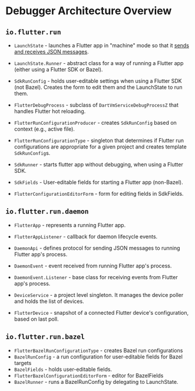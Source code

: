 # Debugger Architecture Overview

## `io.flutter.run`

* `LaunchState` - launches a Flutter app in "machine" mode so that it
  [sends and receives JSON messages](https://github.com/flutter/flutter/wiki/The-flutter-daemon-mode).

* `LaunchState.Runner` - abstract class for a way of running a Flutter app (either using a Flutter SDK or Bazel).

* `SdkRunConfig` - holds user-editable settings when using a Flutter SDK (not Bazel).
  Creates the form to edit them and the LaunchState to run them.

* `FlutterDebugProcess` -  subclass of `DartVmServiceDebugProcessZ` that handles Flutter hot reloading.

* `FlutterRunConfigurationProducer` - creates `SdkRunConfig` based on context (e.g.,
  active file).
* `FlutterRunConfigurationType` - singleton that determines if Flutter run configurations are
  appropriate for a given project and creates template `SdkRunConfig`s.
* `SdkRunner` - starts flutter app without debugging, when using a Flutter SDK.
* `SdkFields` - User-editable fields for starting a Flutter app (non-Bazel).
* `FlutterConfigurationEditorForm` - form for editing fields in SdkFields.

## `io.flutter.run.daemon`

* `FlutterApp` - represents a running Flutter app.
* `FlutterAppListener` - callback for daemon lifecycle events.
* `DaemonApi` - defines protocol for sending JSON messages to running Flutter app's process.
* `DaemonEvent` - event received from running Flutter app's process.
* `DaemonEvent.Listener` - base class for receiving events from Flutter app's process.

* `DeviceService` - a project level singleton. It manages the device poller and holds the list of devices.
* `FlutterDevice` - snapshot of a connected Flutter device's configuration, based on last poll.


## `io.flutter.run.bazel`

* `FlutterBazelRunConfigurationType` - creates Bazel run configurations
* `BazelRunConfig` - a run configuration for user-editable fields for Bazel targets
* `BazelFields` - holds user-editable fields.
* `FlutterBazelConfigurationEditorForm` - editor for BazelFields
* `BazelRunner` - runs a BazelRunConfig by delegating to LaunchState.
